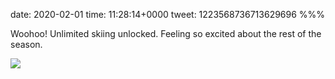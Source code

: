 date: 2020-02-01
time: 11:28:14+0000
tweet: 1223568736713629696
%%%

Woohoo! Unlimited skiing unlocked. Feeling so excited about the rest of the season.

![](EPr847BWoAAyc62.jpg)
